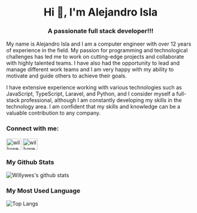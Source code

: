 <!--
**Willywes/Willywes** is a ✨ _special_ ✨ repository because its `README.md` (this file) appears on your GitHub profile.

Here are some ideas to get you started:

- 🔭 I’m currently working on ...
- 🌱 I’m currently learning ...
- 👯 I’m looking to collaborate on ...
- 🤔 I’m looking for help with ...
- 💬 Ask me about ...
- 📫 How to reach me: ...
- 😄 Pronouns: ...
- ⚡ Fun fact: ...
-->

<h1 align="center">Hi 👋, I'm Alejandro Isla</h1>
<h3 align="center">A passionate full stack developer!!!</h3>

<p>My name is Alejandro Isla and I am a computer engineer with over 12 years of experience in the field. My passion for programming and technological challenges has led me to work on cutting-edge projects and collaborate with highly talented teams. I have also had the opportunity to lead and manage different work teams and I am very happy with my ability to motivate and guide others to achieve their goals.
</p>
<p>
I have extensive experience working with various technologies such as JavaScript, TypeScript, Laravel, and Python, and I consider myself a full-stack professional, although I am constantly developing my skills in the technology area. I am confident that my skills and knowledge can be a valuable contribution to any company.
</p>

<h3 align="left">Connect with me:</h3>
<p align="left">
<a href="https://linkedin.com/in/willywes" target="_blank"><img align="center" src="https://cdn.jsdelivr.net/npm/simple-icons@3.0.1/icons/linkedin.svg" alt="willywes" height="30" width="40" /></a>
<a href="https://es.stackoverflow.com/users/2500/willywes" target="_blank"><img align="center" src="https://cdn.jsdelivr.net/npm/simple-icons@3.0.1/icons/stackoverflow.svg" alt="willywes" height="30" width="40" /></a>
</p>


<h3 align="left">My Github Stats</h3> 


![Willywes's github stats](https://github-readme-stats.vercel.app/api?username=Willywes&theme=default_repocard&show_icons=true)

<!--
![Willywes's github stats](https://github-readme-stats.vercel.app/api?username=xvad&theme=default_repocard&show_icons=true)
-->

<h3 align="left">My Most Used Language</h3> 

![Top Langs](https://github-readme-stats.vercel.app/api/top-langs/?username=Willywes&theme=default_repocard)



